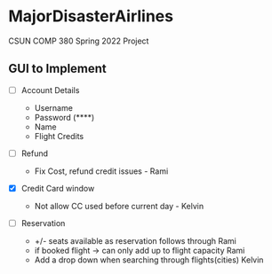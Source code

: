 # MajorDisasterAirlines
CSUN COMP 380 Spring 2022 Project

## GUI to Implement ##
- [ ] Account Details 
  - Username 
  - Password (****)
  - Name 
  - Flight Credits

- [ ] Refund
  - Fix Cost, refund credit issues - Rami
- [x] Credit Card window 
  - Not allow CC used before current day - Kelvin
- [ ] Reservation 
  - +/- seats available as reservation follows through Rami
  - if booked flight -> can only add up to flight capacity Rami 
  - Add a drop down when searching through flights(cities) Kelvin
